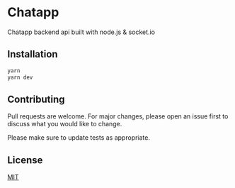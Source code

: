 
# Chatapp

Chatapp backend api built with node.js & socket.io

## Installation
```bash
yarn
yarn dev
```

## 

## Contributing
Pull requests are welcome. For major changes, please open an issue first to discuss what you would like to change.

Please make sure to update tests as appropriate.

## License
[MIT](https://choosealicense.com/licenses/mit/)
